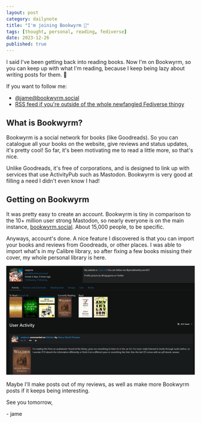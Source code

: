 ```yaml
---
layout: post
category: dailynote
title: "I'm joining Bookwyrm 📖"
tags: [thought, personal, reading, fediverse]
date: 2023-12-26
published: true
---
```

I said I've been getting back into reading books. Now I'm on Bookwyrm, so you can keep up with what I'm reading, because I keep being lazy about writing posts for them. 🙏

If you want to follow me:

- [@jame@bookwyrm.social](https://bookwyrm.social/user/jame)
- [RSS feed if you're outside of the whole newfangled Fediverse thingy](https://bookwyrm.social/user/jame/rss)

## What is Bookwyrm?

Bookwyrm is a social network for books (like Goodreads). So you can catalogue all your books on the website, give reviews and status updates, it's pretty cool! So far, it's been motivating me to read a little more, so that's nice.

Unlike Goodreads, it's free of corporations, and is designed to link up with services that use ActivityPub such as Mastodon. Bookwyrm is very good at filling a need I didn't even know I had!

## Getting on Bookwyrm

It was pretty easy to create an account. Bookwyrm is tiny in comparison to the 10+ million user strong Mastodon, so nearly everyone is on the main instance, [bookwyrm.social](https://bookwyrm.social/). About 15,000 people, to be specific.

Anyways, account's done. A nice feature I discovered is that you can import your books and reviews from Goodreads, or other places. I was able to import what's in my Calibre library, so after fixing a few books missing their cover, my whole personal library is here.

![My Bookwyrm profile page, showing the books I plan to read, are currently reading, and have read. Plus my latest post, a status update on a book I'm reading.](/dailynote/media/bookwyrm.jpg)

Maybe I'll make posts out of my reviews, as well as make more Bookwyrm posts if it keeps being interesting.

See you tomorrow,

\- jame
